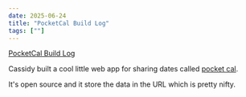 ```yaml
---
date: 2025-06-24
title: "PocketCal Build Log"
tags: [""]
---
```


[PocketCal Build Log](https://cassidoo.co/post/pocketcal-build-log/)

Cassidy built a cool little web app for sharing dates called [pocket cal](https://pocketcal.com/).

It's open source and it store the data in the URL which is pretty nifty.
